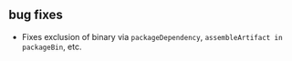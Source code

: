 ## bug fixes
- Fixes exclusion of binary via `packageDependency`, `assembleArtifact in packageBin`, etc.

